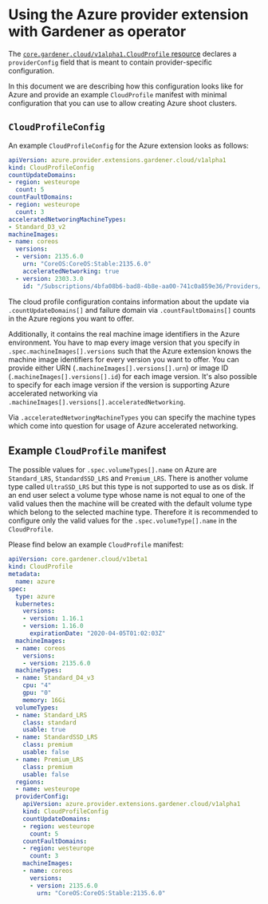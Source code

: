 # Using the Azure provider extension with Gardener as operator

The [`core.gardener.cloud/v1alpha1.CloudProfile` resource](https://github.com/gardener/gardener/blob/master/example/30-cloudprofile.yaml) declares a `providerConfig` field that is meant to contain provider-specific configuration.

In this document we are describing how this configuration looks like for Azure and provide an example `CloudProfile` manifest with minimal configuration that you can use to allow creating Azure shoot clusters.

## `CloudProfileConfig`

An example `CloudProfileConfig` for the Azure extension looks as follows:

```yaml
apiVersion: azure.provider.extensions.gardener.cloud/v1alpha1
kind: CloudProfileConfig
countUpdateDomains:
- region: westeurope
  count: 5
countFaultDomains:
- region: westeurope
  count: 3
acceleratedNetworingMachineTypes:
- Standard_D3_v2
machineImages:
- name: coreos
  versions:
  - version: 2135.6.0
    urn: "CoreOS:CoreOS:Stable:2135.6.0"
    acceleratedNetworking: true
  - version: 2303.3.0
    id: "/Subscriptions/4bfa08b6-bad8-4b8e-aa00-741c0a859e36/Providers/Microsoft.Compute/Locations/westus/Publishers/CoreOS/ArtifactTypes/VMImage/Offers/CoreOS/Skus/Stable/Versions/2303.3.0"
```

The cloud profile configuration contains information about the update via `.countUpdateDomains[]` and failure domain via `.countFaultDomains[]` counts in the Azure regions you want to offer.

Additionally, it contains the real machine image identifiers in the Azure environment. You have to map every image version that you specify in `.spec.machineImages[].versions` such that the Azure extension knows the machine image identifiers for every version you want to offer. You can provide either URN (`.machineImages[].versions[].urn`) or image ID (`.machineImages[].versions[].id`) for each image version. It's also possible to specify for each image version if the version is supporting Azure accelerated networking via `.machineImages[].versions[].acceleratedNetworking`.

Via `.acceleratedNetworingMachineTypes` you can specify the machine types which come into question for usage of Azure accelerated networking.


## Example `CloudProfile` manifest

The possible values for `.spec.volumeTypes[].name` on Azure are `Standard_LRS`, `StandardSSD_LRS` and `Premium_LRS`. There is another volume type called `UltraSSD_LRS` but this type is not supported to use as os disk. If an end user select a volume type whose name is not equal to one of the valid values then the machine will be created with the default volume type which belong to the selected machine type. Therefore it is recommended to configure only the valid values for the `.spec.volumeType[].name` in the `CloudProfile`.

Please find below an example `CloudProfile` manifest:

```yaml
apiVersion: core.gardener.cloud/v1beta1
kind: CloudProfile
metadata:
  name: azure
spec:
  type: azure
  kubernetes:
    versions:
    - version: 1.16.1
    - version: 1.16.0
      expirationDate: "2020-04-05T01:02:03Z"
  machineImages:
  - name: coreos
    versions:
    - version: 2135.6.0
  machineTypes:
  - name: Standard_D4_v3
    cpu: "4"
    gpu: "0"
    memory: 16Gi
  volumeTypes:
  - name: Standard_LRS
    class: standard
    usable: true
  - name: StandardSSD_LRS
    class: premium
    usable: false
  - name: Premium_LRS
    class: premium
    usable: false
  regions:
  - name: westeurope
  providerConfig:
    apiVersion: azure.provider.extensions.gardener.cloud/v1alpha1
    kind: CloudProfileConfig
    countUpdateDomains:
    - region: westeurope
      count: 5
    countFaultDomains:
    - region: westeurope
      count: 3
    machineImages:
    - name: coreos
      versions:
      - version: 2135.6.0
        urn: "CoreOS:CoreOS:Stable:2135.6.0"
```
